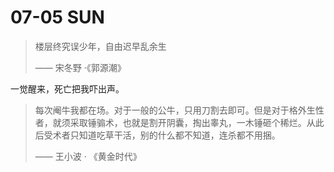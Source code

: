 # 07-05 SUN

> 楼层终究误少年，自由迟早乱余生
>
> —— 宋冬野 ·《郭源潮》





一觉醒来，死亡把我吓出声。



> 每次阉牛我都在场。对于一般的公牛，只用刀割去即可。但是对于格外生性者，就须采取锤骟术，也就是割开阴囊，掏出睾丸，一木锤砸个稀烂。从此后受术者只知道吃草干活，别的什么都不知道，连杀都不用捆。
>
> —— 王小波 · 《黄金时代》

